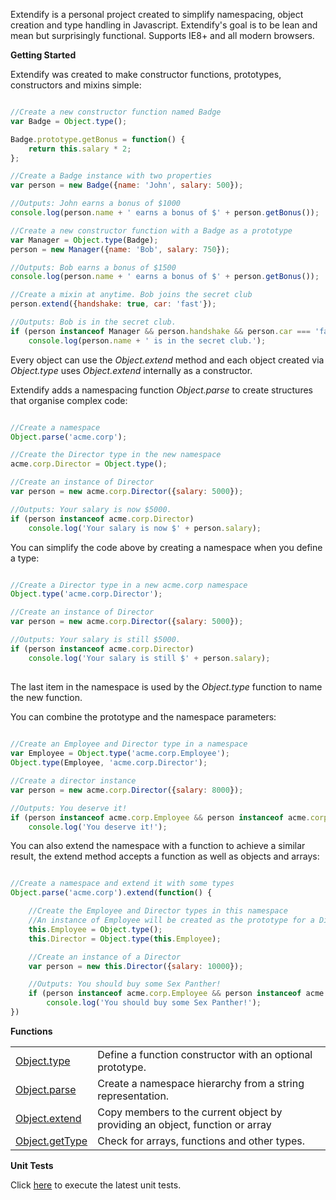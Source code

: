 Extendify is a personal project created to simplify namespacing, object creation and type handling in Javascript. Extendify's goal is to be lean and mean but surprisingly functional. Supports IE8+ and all modern browsers.

**Getting Started**

Extendify was created to make constructor functions, prototypes, constructors and mixins simple:

```javascript

//Create a new constructor function named Badge
var Badge = Object.type();

Badge.prototype.getBonus = function() {
	return this.salary * 2;
};

//Create a Badge instance with two properties
var person = new Badge({name: 'John', salary: 500});

//Outputs: John earns a bonus of $1000
console.log(person.name + ' earns a bonus of $' + person.getBonus());

//Create a new constructor function with a Badge as a prototype
var Manager = Object.type(Badge);
person = new Manager({name: 'Bob', salary: 750});

//Outputs: Bob earns a bonus of $1500
console.log(person.name + ' earns a bonus of $' + person.getBonus());

//Create a mixin at anytime. Bob joins the secret club
person.extend({handshake: true, car: 'fast'});

//Outputs: Bob is in the secret club.
if (person instanceof Manager && person.handshake && person.car === 'fast')
	console.log(person.name + ' is in the secret club.');

```

Every object can use the _Object.extend_ method and each object created via _Object.type_ uses _Object.extend_ internally as a constructor.

Extendify adds a namespacing function _Object.parse_ to create structures that organise complex code:

```javascript

//Create a namespace
Object.parse('acme.corp');

//Create the Director type in the new namespace
acme.corp.Director = Object.type();

//Create an instance of Director
var person = new acme.corp.Director({salary: 5000});

//Outputs: Your salary is now $5000.
if (person instanceof acme.corp.Director) 
	console.log('Your salary is now $' + person.salary);

```

You can simplify the code above by creating a namespace when you define a type:

```javascript

//Create a Director type in a new acme.corp namespace
Object.type('acme.corp.Director');

//Create an instance of Director
var person = new acme.corp.Director({salary: 5000});

//Outputs: Your salary is still $5000.
if (person instanceof acme.corp.Director)
	console.log('Your salary is still $' + person.salary);
	
```

The last item in the namespace is used by the _Object.type_ function to name the new function.

You can combine the prototype and the namespace parameters:

```javascript
	
//Create an Employee and Director type in a namespace
var Employee = Object.type('acme.corp.Employee');
Object.type(Employee, 'acme.corp.Director');

//Create a director instance
var person = new acme.corp.Director({salary: 8000});

//Outputs: You deserve it!
if (person instanceof acme.corp.Employee && person instanceof acme.corp.Director) 
	console.log('You deserve it!');

```

You can also extend the namespace with a function to achieve a similar result, the extend method accepts a function as well as objects and arrays:

```javascript

//Create a namespace and extend it with some types
Object.parse('acme.corp').extend(function() {

	//Create the Employee and Director types in this namespace
	//An instance of Employee will be created as the prototype for a Director
	this.Employee = Object.type();
	this.Director = Object.type(this.Employee);

	//Create an instance of a Director
	var person = new this.Director({salary: 10000});

	//Outputs: You should buy some Sex Panther!
	if (person instanceof acme.corp.Employee && person instanceof acme.corp.Director) 
		console.log('You should buy some Sex Panther!');
})

```

**Functions**

<table>
<tbody>

<tr><td><a href="../../wiki/Object.type/">Object.type</a></td><td>Define a function constructor with an optional prototype.</td></tr>
<tr><td><a href="../../wiki/Object.parse/">Object.parse</a></td><td>Create a namespace hierarchy from a string representation.</td></tr>
<tr><td><a href="../../wiki/Object.extend/">Object.extend</a></td><td>Copy members to the current object by providing an object, function or array</td></tr>
<tr><td><a href="../../wiki/Object.getType/">Object.getType</a></td><td>Check for arrays, functions and other types.</td></tr>
</tbody>
</table>


**Unit Tests**

Click <a href="http://jameswestgate.github.io/extendify/test/" target="_blank">here</a> to execute the latest unit tests.
